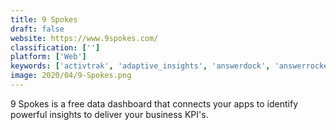 ```yaml
---
title: 9 Spokes
draft: false 
website: https://www.9spokes.com/
classification: ['']
platform: ['Web']
keywords: ['activtrak', 'adaptive_insights', 'answerdock', 'answerrocket', 'clicdata', 'cluvio', 'cumul.io', 'dbxtra', 'easy_insight', 'funnel', 'host_analytics', 'infotools_harmoni', 'izenda', 'looker', 'prisync', 'questica_openbook', 'sisense', 'sumo_logic', 'tapclicks', 'xlreporting', 'zoho_analytics']
image: 2020/04/9-Spokes.png
---
```

9 Spokes is a free data dashboard that connects your apps to identify powerful insights to deliver your business KPI's.